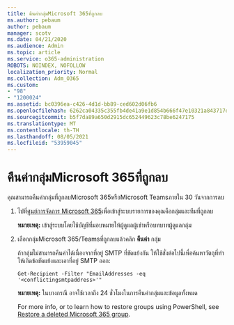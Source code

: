 ```yaml
---
title: คืนค่ากลุ่มMicrosoft 365ที่ถูกลบ
ms.author: pebaum
author: pebaum
manager: scotv
ms.date: 04/21/2020
ms.audience: Admin
ms.topic: article
ms.service: o365-administration
ROBOTS: NOINDEX, NOFOLLOW
localization_priority: Normal
ms.collection: Adm_O365
ms.custom:
- "98"
- "1200024"
ms.assetid: bc0396ea-c426-4d1d-bb89-ced602d06fb6
ms.openlocfilehash: 6262ca04335c355fb4de41a9e1d854b666f47e10321a843717d6eb951c46cafd
ms.sourcegitcommit: b5f7da89a650d2915dc652449623c78be6247175
ms.translationtype: MT
ms.contentlocale: th-TH
ms.lasthandoff: 08/05/2021
ms.locfileid: "53959045"
---
```

# <a name="restore-a-deleted-microsoft-365-group"></a>คืนค่ากลุ่มMicrosoft 365ที่ถูกลบ

คุณสามารถคืนค่ากลุ่มที่ถูกลบMicrosoft 365หรือMicrosoft Teamsภายใน 30 วันจากการลบ

1. ไปที่[ศูนย์การจัดการ Microsoft 365](https://aka.ms/RestoreDeletedGroup)เพื่อเข้าสู่ระบบรายการของคุณคือกลุ่มและทีมที่ถูกลบ

    **หมายเหตุ:** เข้าสู่ระบบโดยใช้บัญชีที่มอบหมายให้ผู้ดูแลผู้เช่าหรือบทบาทผู้ดูแลกลุ่ม

1. เลือกกลุ่มMicrosoft 365/Teamsที่ถูกลบแล้วคลิก **คืนค่า** กลุ่ม

    ถ้ากลุ่มไม่สามารถคืนค่าได้เนื่องจากที่อยู่ SMTP ที่ขัดแย้งกัน ให้ใช้สั่งต่อไปนี้เพื่อค้นหาวัตถุที่ทําให้เกิดข้อขัดแย้งและเอาที่อยู่ SMTP ออก:

    `Get-Recipient -Filter "EmailAddresses -eq '<conflictingsmtpaddress>'"`

    **หมายเหตุ:** ในบางกรณี อาจใช้เวลาถึง 24 ชั่วโมงในการคืนค่ากลุ่มและข้อมูลทั้งหมด

    For more info, or to learn how to restore groups using PowerShell, see [Restore a deleted Microsoft 365 group](https://go.microsoft.com/fwlink/?linkid=867802).